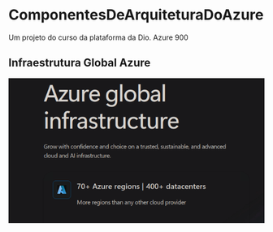 # ComponentesDeArquiteturaDoAzure
Um projeto do curso da plataforma da Dio. Azure 900

## Infraestrutura Global Azure

![](https://github.com/ThiagoPereiraFunayama/ComponentesDeArquiteturaDoAzure/blob/main/cap1.png)